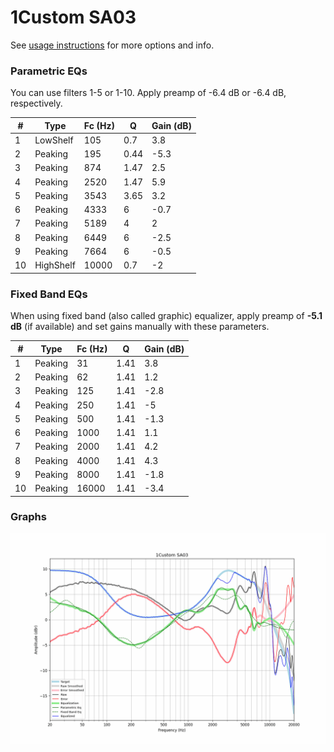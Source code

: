 # 1Custom SA03
See [usage instructions](https://github.com/jaakkopasanen/AutoEq#usage) for more options and info.

### Parametric EQs
You can use filters 1-5 or 1-10. Apply preamp of -6.4 dB or -6.4 dB, respectively.

|   # | Type      |   Fc (Hz) |    Q |   Gain (dB) |
|-----|-----------|-----------|------|-------------|
|   1 | LowShelf  |       105 | 0.7  |         3.8 |
|   2 | Peaking   |       195 | 0.44 |        -5.3 |
|   3 | Peaking   |       874 | 1.47 |         2.5 |
|   4 | Peaking   |      2520 | 1.47 |         5.9 |
|   5 | Peaking   |      3543 | 3.65 |         3.2 |
|   6 | Peaking   |      4333 | 6    |        -0.7 |
|   7 | Peaking   |      5189 | 4    |         2   |
|   8 | Peaking   |      6449 | 6    |        -2.5 |
|   9 | Peaking   |      7664 | 6    |        -0.5 |
|  10 | HighShelf |     10000 | 0.7  |        -2   |

### Fixed Band EQs
When using fixed band (also called graphic) equalizer, apply preamp of **-5.1 dB** (if available) and set gains manually with these parameters.

|   # | Type    |   Fc (Hz) |    Q |   Gain (dB) |
|-----|---------|-----------|------|-------------|
|   1 | Peaking |        31 | 1.41 |         3.8 |
|   2 | Peaking |        62 | 1.41 |         1.2 |
|   3 | Peaking |       125 | 1.41 |        -2.8 |
|   4 | Peaking |       250 | 1.41 |        -5   |
|   5 | Peaking |       500 | 1.41 |        -1.3 |
|   6 | Peaking |      1000 | 1.41 |         1.1 |
|   7 | Peaking |      2000 | 1.41 |         4.2 |
|   8 | Peaking |      4000 | 1.41 |         4.3 |
|   9 | Peaking |      8000 | 1.41 |        -1.8 |
|  10 | Peaking |     16000 | 1.41 |        -3.4 |

### Graphs
![](./1Custom%20SA03.png)
